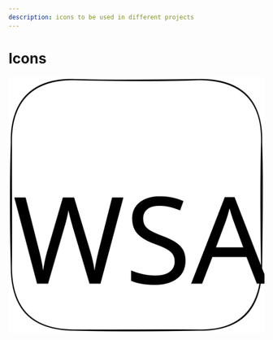 ```yaml
---
description: icons to be used in different projects
---
```


# Icons

<img src="../../.gitbook/assets/w-logo.svg" alt="Create a Squared Image" class="gitbook-drawing">
